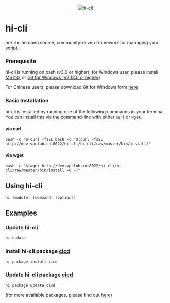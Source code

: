 <p align="center">
  <img src="https://github.com/hi-cli/hi-cli/blob/master/hi-cli.png?raw=true" alt="hi-cli">
</p>

# hi-cli
hi-cli is an open source, community-driven framework for managing your script...

### Prerequisite
hi-cli is running on bash (v3.0 or higher), for Windows user, please install [MSYS2](http://www.msys2.org/) or [Git for Windows (v2.13.0 or higher)](https://git-scm.com/download/win)

For Chinese users, please download Git for Windows form [here](https://npm.taobao.org/mirrors/git-for-windows/2.13.0.windows.1/Git-2.13.0-64-bit.exe)

### Basic Installation

hi-cli is installed by running one of the following commands in your terminal. You can install this via the command-line with either `curl` or `wget`.

#### via curl

```shell
bash -c "$(curl -fsSL bash -c "$(curl -fsSL http://dev.vpclub.cn:8022/hi-cli/hi-cli/raw/master/bin/install)"
```

#### via wget

```shell
bash -c "$(wget http://dev.vpclub.cn:8022/hi-cli/hi-cli/raw/master/bin/install -O -)"
```

## Using hi-cli

```
hi [module] [command] [options]
```

## Examples

### Update hi-cli
```bash
hi update
```

### Install hi-cli package [cicd](https://github.com/hi-cli/hi-cicd)
```bash
hi package install cicd
```

### Update hi-cli package [cicd](https://github.com/hi-cli/hi-cicd)
```bash
hi package update cicd
```
(for more available packages, please find out [here](https://github.com/hi-cli?tab=repositories))
